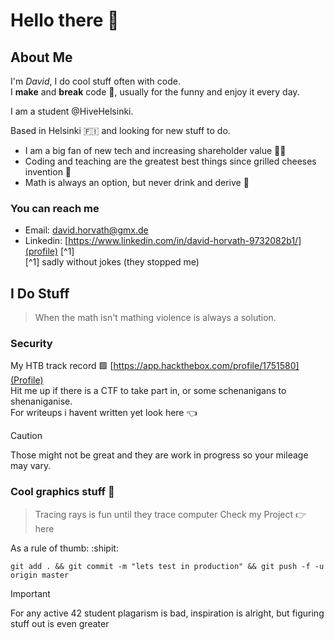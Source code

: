 # Hello there 👋

## About Me
I'm *David*, I do cool stuff often with code. <br/>
I **make** and **break** code :wrench:, usually for the funny and enjoy it every day. <br/>

I am a student @HiveHelsinki.

Based in Helsinki :finland: and looking for new stuff to do.
- I am a big fan of new tech and increasing shareholder value :technologist:
- Coding and teaching are the greatest best things since grilled cheeses invention :sandwich:
- Math is always an option, but never drink and derive :beers:
### You can reach me
- Email: david.horvath@gmx.de
- Linkedin: [https://www.linkedin.com/in/david-horvath-9732082b1/](profile) [^1] <br />
[^1] sadly without jokes (they stopped me)

## I Do Stuff
> When the math isn't mathing violence is always a solution.
### Security
My HTB track record :green_square: [https://app.hackthebox.com/profile/1751580](Profile)<br/>
Hit me up if there is a CTF to take part in, or some schenanigans to shenaniganise. <br/>
For writeups i havent written yet look here :point_left: <br/>
> [!CAUTION]
> Those might not be great and they are work in progress so your mileage may vary.

### Cool graphics stuff :frog: 
> Tracing rays is fun until they trace computer
Check my Project :point_right: here <br/>
<!--
Peep these visuals: :eyes:
#### FDF

#### RT
-->
As a rule of thumb: :shipit: <br/>
```
git add . && git commit -m "lets test in production" && git push -f -u origin master
```
> [!IMPORTANT]
> For any active 42 student plagarism is bad, inspiration is alright, but figuring stuff out is even greater 
<!--
**DaveeHorvath/DaveeHorvath** is a ✨ _special_ ✨ repository because its `README.md` (this file) appears on your GitHub profile.

Here are some ideas to get you started:

- 🔭 I’m currently working on ...
- 🌱 I’m currently learning ...
- 👯 I’m looking to collaborate on ...
- 🤔 I’m looking for help with ...
- 💬 Ask me about ...
- 📫 How to reach me: ...
- 😄 Pronouns: ...
- ⚡ Fun fact: ...
-->
